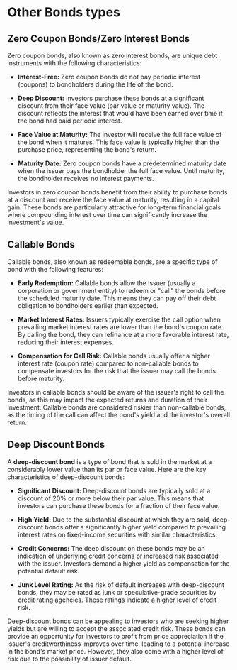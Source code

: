 # Other Bonds types

## Zero Coupon Bonds/Zero Interest Bonds

Zero coupon bonds, also known as zero interest bonds, are unique debt instruments with the following characteristics:

- **Interest-Free:** Zero coupon bonds do not pay periodic interest (coupons) to bondholders during the life of the bond.

- **Deep Discount:** Investors purchase these bonds at a significant discount from their face value (par value or maturity value). The discount reflects the interest that would have been earned over time if the bond had paid periodic interest.

- **Face Value at Maturity:** The investor will receive the full face value of the bond when it matures. This face value is typically higher than the purchase price, representing the bond's return.

- **Maturity Date:** Zero coupon bonds have a predetermined maturity date when the issuer pays the bondholder the full face value. Until maturity, the bondholder receives no interest payments.

Investors in zero coupon bonds benefit from their ability to purchase bonds at a discount and receive the face value at maturity, resulting in a capital gain. These bonds are particularly attractive for long-term financial goals where compounding interest over time can significantly increase the investment's value.


## Callable Bonds

Callable bonds, also known as redeemable bonds, are a specific type of bond with the following features:

- **Early Redemption:** Callable bonds allow the issuer (usually a corporation or government entity) to redeem or "call" the bonds before the scheduled maturity date. This means they can pay off their debt obligation to bondholders earlier than expected.

- **Market Interest Rates:** Issuers typically exercise the call option when prevailing market interest rates are lower than the bond's coupon rate. By calling the bond, they can refinance at a more favorable interest rate, reducing their interest expenses.

- **Compensation for Call Risk:** Callable bonds usually offer a higher interest rate (coupon rate) compared to non-callable bonds to compensate investors for the risk that the issuer may call the bonds before maturity.

Investors in callable bonds should be aware of the issuer's right to call the bonds, as this may impact the expected returns and duration of their investment. Callable bonds are considered riskier than non-callable bonds, as the timing of the call can affect the bond's yield and the investor's overall return.

## Deep Discount Bonds
A **deep-discount bond** is a type of bond that is sold in the market at a considerably lower value than its par or face value. Here are the key characteristics of deep-discount bonds:

- **Significant Discount:** Deep-discount bonds are typically sold at a discount of 20% or more below their par value. This means that investors can purchase these bonds for a fraction of their face value.

- **High Yield:** Due to the substantial discount at which they are sold, deep-discount bonds offer a significantly higher yield compared to prevailing interest rates on fixed-income securities with similar characteristics.

- **Credit Concerns:** The deep discount on these bonds may be an indication of underlying credit concerns or increased risk associated with the issuer. Investors demand a higher yield as compensation for the potential default risk.

- **Junk Level Rating:** As the risk of default increases with deep-discount bonds, they may be rated as junk or speculative-grade securities by credit rating agencies. These ratings indicate a higher level of credit risk.

Deep-discount bonds can be appealing to investors who are seeking higher yields but are willing to accept the associated credit risk. These bonds can provide an opportunity for investors to profit from price appreciation if the issuer's creditworthiness improves over time, leading to a potential increase in the bond's market price. However, they also come with a higher level of risk due to the possibility of issuer default.